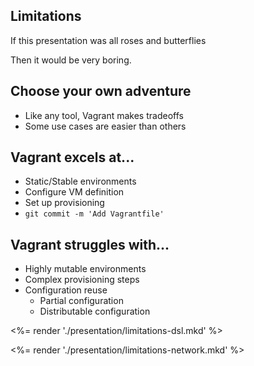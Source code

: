 Limitations
----------

If this presentation was all roses and butterflies

Then it would be very boring.

Choose your own adventure
-------------------------

  * Like any tool, Vagrant makes tradeoffs
  * Some use cases are easier than others

Vagrant excels at...
-----------------

  * Static/Stable environments
  * Configure VM definition
  * Set up provisioning
  * `git commit -m 'Add Vagrantfile'`

Vagrant struggles with...
-------------------

  * Highly mutable environments
  * Complex provisioning steps
  * Configuration reuse
    * Partial configuration
    * Distributable configuration

<%= render './presentation/limitations-dsl.mkd' %>

<%= render './presentation/limitations-network.mkd' %>

